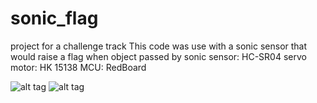 # sonic_flag
project for a challenge track
This code was use with a sonic sensor that would raise a flag when object passed by
sonic sensor: HC-SR04
servo motor: HK 15138
MCU: RedBoard

![alt tag](https://github.com/hanndoddi/sonic_flag/blob/master/2points.JPG)
![alt tag](https://github.com/hanndoddi/sonic_flag/blob/master/7points.JPG)
